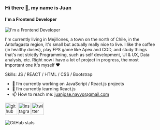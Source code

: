  ### Hi there 👋, my name is **Juan**
#### I'm a Frontend Developer
![I'm a Frontend Developer](https://i.ibb.co/nzLtv3T/Welcome.png)

I'm currently living in Mejillones, a town on the north of Chile, in the Antofagasta region, it's small but actually really nice to live.
I like the coffee (in healthy doses), play FPS game like Apex and COD, and study things that's not strictly Programming, such as self development, UI & UX, Data analysis, etc.
Right now i have a lot of project in progress, the most important one it's myself ❤️

Skills: JS / REACT / HTML / CSS / Bootstrap

- 🔭 I’m currently working on JavaScript / React.js projects 
- 🌱 I’m currently learning React.js 
- 📫 How to reach me: juanjose.navvg@gmail.com 


[<img src='https://cdn.jsdelivr.net/npm/simple-icons@3.0.1/icons/github.svg' alt='github' color='white' height='40'>](https://github.com/juannjo)  [<img src='https://cdn.jsdelivr.net/npm/simple-icons@3.0.1/icons/instagram.svg' alt='instagram' height='40'>](https://www.instagram.com/juanjonv9/)  [<img src='https://cdn.jsdelivr.net/npm/simple-icons@3.0.1/icons/twitter.svg' alt='twitter' height='40'>](https://twitter.com/@_juannjo)  

![GitHub stats](https://github-readme-stats.vercel.app/api?username=juannjo&show_icons=true)  

